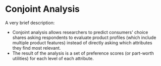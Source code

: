 # Conjoint Analysis

A very brief description:
- Conjoint analysis allows researchers to predict consumers' choice shares asking respondents to evaluate product profiles (which include multiple product features) instead of directly asking which attributes they find most relevant.
- The result of the analysis is a set of preference scores (or part-worth utilities) for each level of each attribute.

